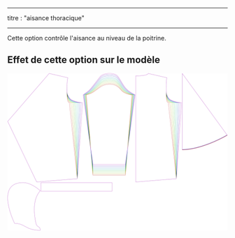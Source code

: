 - - -
titre : "aisance thoracique"
- - -

Cette option contrôle l'aisance au niveau de la poitrine.

## Effet de cette option sur le modèle

![This image shows the effect of this option by superimposing several variants that have a different value for this option](yuri_chestease_sample.svg "Effet de cette option sur le modèle")
